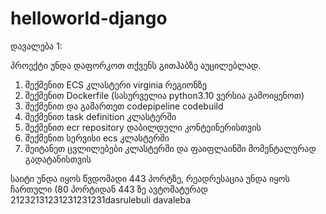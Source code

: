 # helloworld-django
დავალება 1:

პროექტი უნდა დაფორკოთ თქვენს გითჰაბზე აუცილებლად.

1) შექმენით ECS კლასტერი virginia რეგიონზე
2) შექმენით Dockerfile (სასურველია python3.10 ვერსია გამოიყენოთ)
3) შექმენით და გამართეთ codepipeline codebuild
4) შექმენით task definition კლასტერში
5) შექმენით ecr repository დაბილდული კონტეინერისთვის
6) შექმენით სერვისი ecs კლასტერში
7) შეიტანეთ ცვლილებები კლასტერში და ფაიფლაინში მომენტალურად გადატანისთვის

საიტი უნდა იყოს წვდომადი 443 პორტზე, რეადრესაცია უნდა იყოს ჩართული (80 პორტიდან 443 ზე ავტომატურად
21232131231231231231dasrulebuli davaleba
